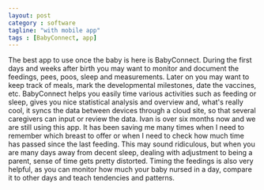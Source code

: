 ```yaml
---
layout: post
category : software
tagline: "with mobile app"
tags : [BabyConnect, app]
---
```


The best app to use once the baby is here is BabyConnect. During the first days and weeks after birth you may want to monitor and document the feedings, pees, poos, sleep and measurements. Later on you may want to keep track of meals, mark the developmental milestones, date the vaccines, etc. BabyConnect helps you easily time various activities such as feeding or sleep, gives you nice statistical analysis and overview and, what's really cool, it syncs the data between devices through a cloud site, so that several caregivers can input or review the data. Ivan is over six months now and we are still using this app. It has been saving me many times when I need to remember which breast to offer or when I need to check how much time has passed since the last feeding. This may sound ridiculous, but when you are many days away from decent sleep, dealing with adjustment to being a parent, sense of time gets pretty distorted. Timing the feedings is also very helpful, as you can monitor how much your baby nursed in a day, compare it to other days and teach tendencies and patterns.
